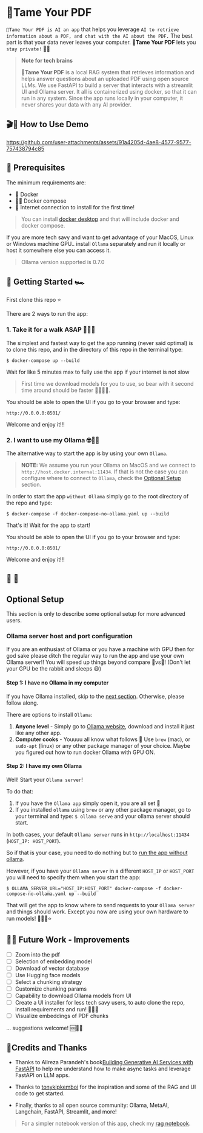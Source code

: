 # 🦮Tame Your PDF

`🦮Tame Your PDF is AI an app` that helps you leverage `AI to retrieve information about a PDF, and chat with the AI about the PDF.` The best part is that your data never leaves your computer. 🦮**Tame Your PDF** lets you `stay private!` 🤫🤐


> **Note for tech brains**
>
> 🦮**Tame Your PDF** is a local RAG system that retrieves information and helps answer questions about an uploaded PDF using open source LLMs. We use FastAPI to build a server that interacts with a streamlit UI and Ollama server. It all is containerized using docker, so that it can run in any system. Since the app runs locally in your computer, it never shares your data with any AI provider.

## 🎬🍿 How to Use Demo 

https://github.com/user-attachments/assets/91a4205d-4ae8-4577-9577-757438794c85

## 🔑 Prerequisites

The minimum requirements are:

- 🐳 Docker
- 🐳📝 Docker compose
- 🛜 Internet connection to install for the first time!

> You can install [docker desktop](https://docs.docker.com/desktop/) and that will include docker and docker compose.

If you are more tech savy and want to get advantage of your MacOS, Linux or Windows machine GPU.. install `Ollama` separately and run it locally or host it somewhere else you can access it.

> Ollama version supported is 0.7.0

## 🚀 Getting Started 🏎️

First clone this repo ⭐️

There are 2 ways to run the app:

### 1. Take it for a walk ASAP 🦮💨💨

The simplest and fastest way to get the app running (never said optimal) is to clone this repo, and in the directory of this repo in the terminal type:

`$ docker-compose up --build`

Wait for like 5 minutes max to fully use the app if your internet is not slow

> First time we download models for you to use, so bear with it second time around should be faster 🙇🏻🙇🏻.

You should be able to open the UI if you go to your browser and type:

`http://0.0.0.0:8501/`

Welcome and enjoy it!!!

### 2. I want to use my Ollama 🤓🦙🪮

The alternative way to start the app is by using your own `Ollama`.

> **NOTE:** We assume you run your Ollama on MacOS and we connect to `http://host.docker.internal:11434`. If that is not the case you can configure where to connect to `Ollama`, check the [Optional Setup](#-optional-setup) section.

In order to start the app `without Ollama` simply go to the root directory of the repo and type:

`$ docker-compose -f docker-compose-no-ollama.yaml up --build`

That's it! Wait for the app to start!

You should be able to open the UI if you go to your browser and type:

`http://0.0.0.0:8501/`

Welcome and enjoy it!!!

## 🎁 🎁
## Optional Setup

This section is only to describe some optional setup for more advanced users.

### Ollama server host and port configuration

If you are an enthusiast of Ollama or you have a machine with GPU then for god sake please ditch the regular way to run the app and use your own Ollama server!! You will speed up things beyond compare 🐢vs🐇! (Don't let your GPU be the rabbit and sleeps 😆)

#### Step 1: I have no Ollama in my computer

If you have Ollama installed, skip to the [next section](#step-2-i-have-my-own-ollama). Otherwise, please follow along.

There are options to install `Ollama`:

1. **Anyone level** - Simply go to [Ollama website](https://ollama.com/), download and install it just like any other app.
2. **Computer cooks** - Youuuu all know what follows 🍻 Use `brew` (mac), or `sudo-apt` (linux) or any other package manager of your choice. Maybe you figured out how to run docker Ollama with GPU ON.

#### Step 2: I have my own Ollama

Well! Start your `Ollama server`!

To do that:

1. If you have the `Ollama app` simply open it, you are all set 🙌
2. If you installed `ollama` using `brew` or any other package manager, go to your terminal and type: `$ ollama serve` and your ollama server should start.

In both cases, your default `Ollama server` runs in `http://localhost:11434` (`HOST_IP: HOST_PORT`).

So if that is your case, you need to do nothing but to [run the app without ollama](#2-i-want-to-use-my-ollama-).

However, if you have your `Ollama server` in a different `HOST_IP` or `HOST_PORT` you will need to specify them when you start the app:

`$ OLLAMA_SERVER_URL="HOST_IP:HOST_PORT" docker-compose -f docker-compose-no-ollama.yaml up --build`

That will get the app to know where to send requests to your `Ollama server` and things should work. Except you now are using your own hardware to run models! 📲🐳🦙⭐️

## 🔬📝 Future Work - Improvements

- [ ] Zoom into the pdf
- [ ] Selection of embedding model
- [ ] Download of vector database
- [ ] Use Hugging face models
- [ ] Select a chunking strategy
- [ ] Customize chunking params
- [ ] Capability to download Ollama models from UI
- [ ] Create a UI installer for less tech savy users, to auto clone the repo, install requirements and run! 🙏🙏🙏
- [ ] Visualize embeddings of PDF chunks

... suggestions welcome! 🆘📝🙏

## 🏅Credits and Thanks

- Thanks to Alireza Parandeh's book[Building Generative AI Services with FastAPI](https://learning.oreilly.com/library/view/building-generative-ai) to help me understand how to make async tasks and leverage FastAPI on LLM apps.

- Thanks to [tonykipkemboi](https://github.com/tonykipkemboi/ollama_pdf_rag) for the inspiration and some of the RAG and UI code to get started.

- Finally, thanks to all open source community: Ollama, MetaAI, Langchain, FastAPI, Streamlit, and more!

> For a simpler notebook version of this app, check my [rag notebook](https://github.com/arturops/ai-notebooks/blob/main/pdf-rag/local_pdf_rag.ipynb).
